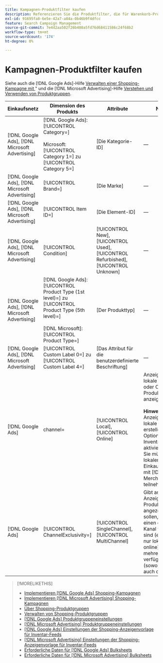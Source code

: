 ```yaml
---
title: Kampagnen-Produktfilter kaufen
description: Referenzieren Sie die Produktfilter, die für Warenkorb-Produktgruppen verfügbar sind.
exl-id: 91695fa8-6e5e-42a7-a84a-0b46b9f4dfcc
feature: Search Campaign Management
source-git-commit: 7e4d2aa502f26b480a5fd76d68411586c24f68b2
workflow-type: tm+mt
source-wordcount: '174'
ht-degree: 0%

---
```


# Kampagnen-Produktfilter kaufen

Siehe auch die [!DNL Google Ads]-Hilfe [Verwalten einer Shopping-Kampagne mit ](https://support.google.com/google-ads/answer/6275317)&quot; und die [!DNL Microsoft Advertising]-Hilfe [Verstehen und Verwenden von Produktgruppen](https://help.ads.microsoft.com/#apex/bae/en/56782).

| Einkaufsnetz | Dimension des Produkts | Attribute | Notizen |
|----|----|----|----|
| [!DNL Google Ads], [!DNL Microsoft Advertising] | [!DNL Google Ads]: [!UICONTROL Category=]<br><br>Microsoft: [!UICONTROL Category 1=] zu [!UICONTROL Category 5=] | \[Die Kategorie-ID\] | — |
| [!DNL Google Ads], [!DNL Microsoft Advertising] | [!UICONTROL Brand=] | \[Die Marke\] | — |
| [!DNL Google Ads], [!DNL Microsoft Advertising] | [!UICONTROL Item ID=] | \[Die Element-ID\] | — |
| [!DNL Google Ads], [!DNL Microsoft Advertising] | [!UICONTROL Condition] | [!UICONTROL New], [!UICONTROL Used], [!UICONTROL Refurbished], [!UICONTROL Unknown] | — |
| [!DNL Google Ads], [!DNL Microsoft Advertising] | [!DNL Google Ads]: [!UICONTROL Product Type (1st level)=] zu [!UICONTROL Product Type (5th level)=]<br><br>[!DNL Microsoft]: [!UICONTROL Product Type=] | \[Der Produkttyp\] | — |
| [!DNL Google Ads], [!DNL Microsoft Advertising] | [!UICONTROL Custom Label 0=] zu [!UICONTROL Custom Label 4=] | \[Das Attribut für die benutzerdefinierte Beschriftung\] | — |
| [!DNL Google Ads] | channel= | [!UICONTROL Local], [!UICONTROL Online] | Anzeigen nur für lokale Produkte oder Online-Produkte anzeigen.<br><br><b>Hinweis:</b> Um Anzeigen für lokale Produkte zu erstellen, muss die Option „Lokale Inventaranzeigen“ aktiviert sein und Sie müssen am lokalen Einkaufsprogramm mit [!DNL Google Merchant Center] teilnehmen. |
| [!DNL Google Ads] | [!UICONTROL ChannelExclusivity=] | [!UICONTROL SingleChannel], [!UICONTROL MultiChannel] | Gibt an, ob Anzeigen für Produkte angezeigt werden sollen, die nur für einen einzelnen Kanal verfügbar sind (entweder nur lokal oder nur online) oder für mehrere Kanäle verfügbar sind (sowohl lokal als auch online). |

>[!MORELIKETHIS]
>
>* [Implementieren [!DNL Google Ads] Shopping-Kampagnen](/help/search-social-commerce/campaign-management/special-workflows/google-shopping-campaigns.md)
>* [Implementieren [!DNL Microsoft Advertising] Shopping-Kampagnen](/help/search-social-commerce/campaign-management/special-workflows/microsoft-shopping-campaigns.md)
>* [Über Shopping-Produktgruppen](product-group-about.md)
>* [Verwalten von Shopping-Produktgruppen](product-group-manage.md)
>* [[!DNL Google Ads] Produktgruppeneinstellungen](/help/search-social-commerce/campaign-management/campaigns/product-group-settings-google.md)
>* [[!DNL Microsoft Advertising] Produktgruppeneinstellungen](/help/search-social-commerce/campaign-management/campaigns/product-group-settings-microsoft.md)
>* [[!DNL Google Ads] Einstellungen der Shopping-Anzeigenvorlage für Inventar-Feeds](/help/search-social-commerce/campaign-management/inventory-feeds/ad-templates/template-google-shopping.md)
>* [[!DNL Microsoft Advertising] Einstellungen der Shopping-Anzeigenvorlage für Inventar-Feeds](/help/search-social-commerce/campaign-management/inventory-feeds/ad-templates/template-microsoft-shopping.md)
>* [Erforderliche Daten für  [!DNL Google Ads] Bulksheets](/help/search-social-commerce/campaign-management/bulksheets/bulksheet-data-formats/bulksheet-data-google.md)
>* [Erforderliche Daten für  [!DNL Microsoft Advertising] Bulksheets](/help/search-social-commerce/campaign-management/bulksheets/bulksheet-data-formats/bulksheet-data-microsoft.md)
